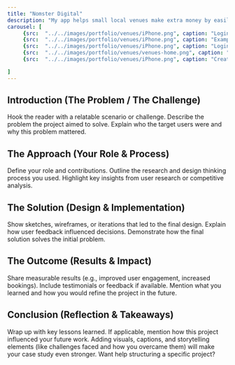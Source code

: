 ```yaml
---
title: "Nomster Digital"
description: "My app helps small local venues make extra money by easily managing event bookings. Whether it’s a café, studio, or community space, hosts can list their venue, accept reservations, and connect with people looking for a place to gather."
carousel: [
     {src:  "../../images/portfolio/venues/iPhone.png", caption: "Login Flow"},  
     {src:  "../../images/portfolio/venues/iPhone.png", caption: "Example Product Detail Page"},  
     {src:  "../../images/portfolio/venues/iPhone.png", caption: "Login Flow"},  
     {src:  "../../images/portfolio/venues/venues-home.png", caption: "Booking Flow"},  
     {src:  "../../images/portfolio/venues/iPhone.png", caption: "Creating Spaces Flow"},  

]
---
```


## Introduction (The Problem / The Challenge)
Hook the reader with a relatable scenario or challenge.
Describe the problem the project aimed to solve.
Explain who the target users were and why this problem mattered.

## The Approach (Your Role & Process)
Define your role and contributions.
Outline the research and design thinking process you used.
Highlight key insights from user research or competitive analysis.

## The Solution (Design & Implementation)
Show sketches, wireframes, or iterations that led to the final design.
Explain how user feedback influenced decisions.
Demonstrate how the final solution solves the initial problem.

## The Outcome (Results & Impact)
Share measurable results (e.g., improved user engagement, increased bookings).
Include testimonials or feedback if available.
Mention what you learned and how you would refine the project in the future.

## Conclusion (Reflection & Takeaways)
Wrap up with key lessons learned.
If applicable, mention how this project influenced your future work.
Adding visuals, captions, and storytelling elements (like challenges faced and how you overcame them) will make your case study even stronger. Want help structuring a specific project?